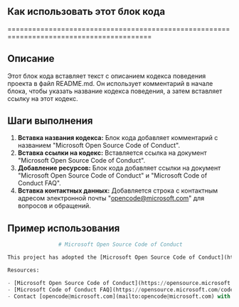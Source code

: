 ## Как использовать этот блок кода
=========================================================================================

Описание
-------------------------
Этот блок кода вставляет текст с описанием кодекса поведения проекта в файл README.md. Он использует комментарий в начале блока, чтобы указать название кодекса поведения, а затем вставляет ссылку на этот кодекс.

Шаги выполнения
-------------------------
1. **Вставка названия кодекса:**  Блок кода добавляет комментарий с названием "Microsoft Open Source Code of Conduct". 
2. **Вставка ссылки на кодекс:**  Вставляется ссылка на документ "Microsoft Open Source Code of Conduct".
3. **Добавление ресурсов:**  Блок кода добавляет ссылки на  документ "Microsoft Open Source Code of Conduct" и "Microsoft Code of Conduct FAQ".
4. **Вставка контактных данных:**  Добавляется строка с контактным адресом электронной почты "opencode@microsoft.com" для вопросов и обращений.

Пример использования
-------------------------

```python
                # Microsoft Open Source Code of Conduct

This project has adopted the [Microsoft Open Source Code of Conduct](https://opensource.microsoft.com/codeofconduct/).

Resources:

- [Microsoft Open Source Code of Conduct](https://opensource.microsoft.com/codeofconduct/)
- [Microsoft Code of Conduct FAQ](https://opensource.microsoft.com/codeofconduct/faq/)
- Contact [opencode@microsoft.com](mailto:opencode@microsoft.com) with questions or concerns

```